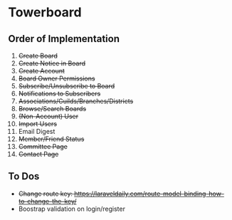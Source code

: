 # Towerboard

## Order of Implementation

1. ~~Create Board~~
0. ~~Create Notice in Board~~
0. ~~Create Account~~
0. ~~Board Owner Permissions~~
0. ~~Subscribe/Unsubscribe to Board~~
0. ~~Notifications to Subscribers~~
0. ~~Associations/Guilds/Branches/Districts~~
0. ~~Browse/Search Boards~~
0. ~~(Non-Account) User~~
0. ~~Import Users~~
0. Email Digest
0. ~~Member/Friend Status~~
0. ~~Committee Page~~
0. ~~Contact Page~~

## To Dos

* ~~Change route key: https://laraveldaily.com/route-model-binding-how-to-change-the-key/~~
* Boostrap validation on login/register
